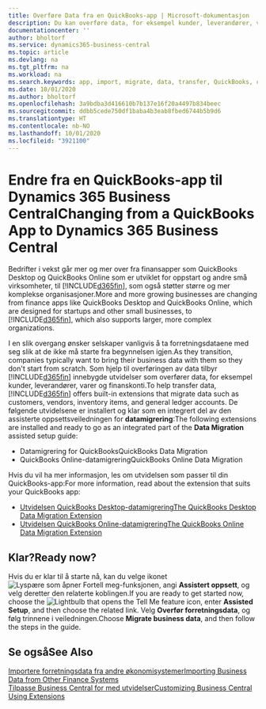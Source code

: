 ```yaml
---
title: Overføre Data fra en QuickBooks-app | Microsoft-dokumentasjon
description: Du kan overføre data, for eksempel kunder, leverandører, varer og finanskonti, fra QuickBooks-apper til Business Central.
documentationcenter: ''
author: bholtorf
ms.service: dynamics365-business-central
ms.topic: article
ms.devlang: na
ms.tgt_pltfrm: na
ms.workload: na
ms.search.keywords: app, import, migrate, data, transfer, QuickBooks, customize
ms.date: 10/01/2020
ms.author: bholtorf
ms.openlocfilehash: 3a9bdba3d416610b7b137e16f20a4497b834beec
ms.sourcegitcommit: ddbb5cede750df1baba4b3eab8fbed6744b5b9d6
ms.translationtype: HT
ms.contentlocale: nb-NO
ms.lasthandoff: 10/01/2020
ms.locfileid: "3921100"
---
```

# <a name="changing-from-a-quickbooks-app-to-dynamics-365-business-central"></a><span data-ttu-id="10ef9-103">Endre fra en QuickBooks-app til Dynamics 365 Business Central</span><span class="sxs-lookup"><span data-stu-id="10ef9-103">Changing from a QuickBooks App to Dynamics 365 Business Central</span></span>
<span data-ttu-id="10ef9-104">Bedrifter i vekst går mer og mer over fra finansapper som QuickBooks Desktop og QuickBooks Online som er utviklet for oppstart og andre små virksomheter, til [!INCLUDE[d365fin](includes/d365fin_md.md)], som også støtter større og mer komplekse organisasjoner.</span><span class="sxs-lookup"><span data-stu-id="10ef9-104">More and more growing businesses are changing from finance apps like QuickBooks Desktop and QuickBooks Online, which are designed for startups and other small businesses, to [!INCLUDE[d365fin](includes/d365fin_md.md)], which also supports larger, more complex organizations.</span></span> 

<span data-ttu-id="10ef9-105">I en slik overgang ønsker selskaper vanligvis å ta forretningsdataene med seg slik at de ikke må starte fra begynnelsen igjen.</span><span class="sxs-lookup"><span data-stu-id="10ef9-105">As they transition, companies typically want to bring their business data with them so they don't start from scratch.</span></span> <span data-ttu-id="10ef9-106">Som hjelp til overføringen av data tilbyr [!INCLUDE[d365fin](includes/d365fin_md.md)] innebygde utvidelser som overfører data, for eksempel kunder, leverandører, varer og finanskonti.</span><span class="sxs-lookup"><span data-stu-id="10ef9-106">To help transfer data, [!INCLUDE[d365fin](includes/d365fin_md.md)] offers built-in extensions that migrate data such as customers, vendors, inventory items, and general ledger accounts.</span></span> <span data-ttu-id="10ef9-107">De følgende utvidelsene er installert og klar som en integrert del av den assisterte oppsettsveiledningen for **datamigrering**:</span><span class="sxs-lookup"><span data-stu-id="10ef9-107">The following extensions are installed and ready to go as an integrated part of the **Data Migration** assisted setup guide:</span></span>

* <span data-ttu-id="10ef9-108">Datamigrering for QuickBooks</span><span class="sxs-lookup"><span data-stu-id="10ef9-108">QuickBooks Data Migration</span></span> 
* <span data-ttu-id="10ef9-109">QuickBooks Online-datamigrering</span><span class="sxs-lookup"><span data-stu-id="10ef9-109">QuickBooks Online Data Migration</span></span>

<span data-ttu-id="10ef9-110">Hvis du vil ha mer informasjon, les om utvidelsen som passer til din QuickBooks-app:</span><span class="sxs-lookup"><span data-stu-id="10ef9-110">For more information, read about the extension that suits your QuickBooks app:</span></span>   

* [<span data-ttu-id="10ef9-111">Utvidelsen QuickBooks Desktop-datamigrering</span><span class="sxs-lookup"><span data-stu-id="10ef9-111">The QuickBooks Desktop Data Migration Extension</span></span>](ui-extensions-quickbooks-data-migration.md)
* [<span data-ttu-id="10ef9-112">Utvidelsen QuickBooks Online-datamigrering</span><span class="sxs-lookup"><span data-stu-id="10ef9-112">The QuickBooks Online Data Migration Extension</span></span>](ui-extensions-quickbooks-online-data-migration.md)

## <a name="ready-now"></a><span data-ttu-id="10ef9-113">Klar?</span><span class="sxs-lookup"><span data-stu-id="10ef9-113">Ready now?</span></span>
<span data-ttu-id="10ef9-114">Hvis du er klar til å starte nå, kan du velge ikonet ![Lyspære som åpner Fortell meg-funksjonen](media/ui-search/search_small.png "Fortell hva du vil gjøre"), angi **Assistert oppsett**, og velg deretter den relaterte koblingen.</span><span class="sxs-lookup"><span data-stu-id="10ef9-114">If you are ready to get started now, choose the ![Lightbulb that opens the Tell Me feature](media/ui-search/search_small.png "Tell me what you want to do") icon, enter **Assisted Setup**, and then choose the related link.</span></span> <span data-ttu-id="10ef9-115">Velg **Overfør forretningsdata**, og følg trinnene i veiledningen.</span><span class="sxs-lookup"><span data-stu-id="10ef9-115">Choose **Migrate business data**, and then follow the steps in the guide.</span></span>

## <a name="see-also"></a><span data-ttu-id="10ef9-116">Se også</span><span class="sxs-lookup"><span data-stu-id="10ef9-116">See Also</span></span>
[<span data-ttu-id="10ef9-117">Importere forretningsdata fra andre økonomisystemer</span><span class="sxs-lookup"><span data-stu-id="10ef9-117">Importing Business Data from Other Finance Systems</span></span>](across-import-data-configuration-packages.md)  
[<span data-ttu-id="10ef9-118">Tilpasse Business Central for med utvidelser</span><span class="sxs-lookup"><span data-stu-id="10ef9-118">Customizing Business Central Using Extensions</span></span>](ui-extensions.md)   
